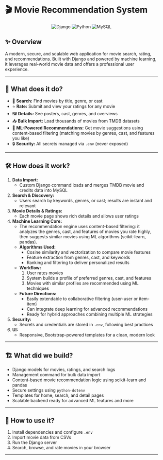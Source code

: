 
# 🎬 Movie Recommendation System
<p align="center">
  <img src="https://img.shields.io/badge/Django-5.2-green?logo=django" alt="Django">
  <img src="https://img.shields.io/badge/Python-3.12-blue?logo=python" alt="Python">
  <img src="https://img.shields.io/badge/MySQL-Database-orange?logo=mysql" alt="MySQL">
</p>

## ✨ Overview
A modern, secure, and scalable web application for movie search, rating, and recommendations. Built with Django and powered by machine learning, it leverages real-world movie data and offers a professional user experience.

---

## 🎯 What does it do?
- 🔎 **Search:** Find movies by title, genre, or cast
- ⭐ **Rate:** Submit and view your ratings for any movie
- 🖼️ **Details:** See posters, cast, genres, and overviews
- 📥 **Bulk Import:** Load thousands of movies from TMDB datasets
- 🤖 **ML-Powered Recommendations:** Get movie suggestions using content-based filtering (matching movies by genres, cast, and features you like)
- 🔒 **Security:** All secrets managed via `.env` (never exposed)

---

## 🛠️ How does it work?
1. **Data Import:**
   - Custom Django command loads and merges TMDB movie and credits data into MySQL
2. **Search & Discovery:**
   - Users search by keywords, genres, or cast; results are instant and relevant
3. **Movie Details & Ratings:**
   - Each movie page shows rich details and allows user ratings
4. **Machine Learning Core:**
   - The recommendation engine uses content-based filtering: it analyzes the genres, cast, and features of movies you rate highly, then suggests similar movies using ML algorithms (scikit-learn, pandas).
   - **Algorithms Used:**
     - Cosine similarity and vectorization to compare movie features
     - Feature extraction from genres, cast, and keywords
     - Ranking and filtering to deliver personalized results
   - **Workflow:**
     1. User rates movies
     2. System builds a profile of preferred genres, cast, and features
     3. Movies with similar profiles are recommended using ML techniques
   - **Future Directions:**
     - Easily extendable to collaborative filtering (user-user or item-item)
     - Can integrate deep learning for advanced recommendations
     - Ready for hybrid approaches combining multiple ML strategies
5. **Security:**
   - Secrets and credentials are stored in `.env`, following best practices
6. **UI:**
   - Responsive, Bootstrap-powered templates for a clean, modern look

---

## 🏗️ What did we build?
- Django models for movies, ratings, and search logs
- Management command for bulk data import
- Content-based movie recommendation logic using scikit-learn and pandas
- Secure settings using `python-dotenv`
- Templates for home, search, and detail pages
- Scalable backend ready for advanced ML features and more

---

## 🚦 How to use it?
1. Install dependencies and configure `.env`
2. Import movie data from CSVs
3. Run the Django server
4. Search, browse, and rate movies in your browser

---
